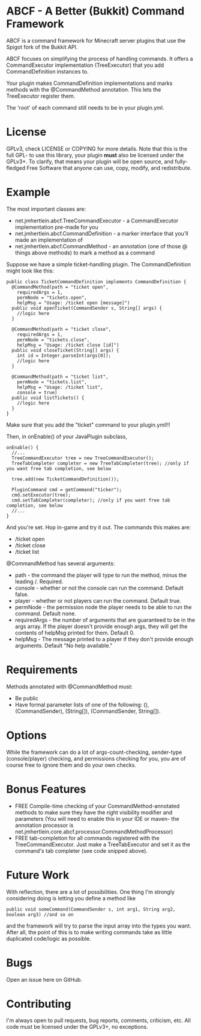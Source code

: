 # ABCF - A Better (Bukkit) Command Framework

ABCF is a command framework for Minecraft server plugins that use the Spigot fork of the Bukkit API.

ABCF focuses on simplifying the process of handling commands. It offers a CommandExecutor implementation (TreeExecutor) that you add CommandDefinition instances to.

Your plugin makes CommandDefinition implementations and marks methods with the @CommandMethod annotation. This lets the TreeExecutor register them.

The 'root' of each command still needs to be in your plugin.yml.

# License

GPLv3, check LICENSE or COPYING for more details. Note that this is the full GPL- to use this library, your plugin **must** also be licensed under the GPLv3+. To clarify, that means your plugin will be open source, and fully-fledged Free Software that anyone can use, copy, modify, and redistribute.

# Example

The most important classes are:

* net.jmhertlein.abcf.TreeCommandExecutor - a CommandExecutor implementation pre-made for you
* net.jmhertlein.abcf.CommandDefinition - a marker interface that you'll made an implementation of
* net.jmhertlein.abcf.CommandMethod - an annotation (one of those @ things above methods) to mark a method as a command

Suppose we have a simple ticket-handling plugin. The CommandDefinition might look like this:

    public class TicketCommandDefinition implements CommandDefinition {
      @CommandMethod(path = "ticket open", 
        requiredArgs = 1, 
        permNode = "tickets.open", 
        helpMsg = "Usage: /ticket open [message]")
      public void openTicket(CommandSender s, String[] args) {
        //logic here
      }
    
      @CommandMethod(path = "ticket close", 
        requiredArgs = 1, 
        permNode = "tickets.close", 
        helpMsg = "Usage: /ticket close [id]")
      public void closeTicket(String[] args) {
        int id = Integer.parseInt(args[0]);
        //logic here
      }
    
      @CommandMethod(path = "ticket list", 
        permNode = "tickets.list", 
        helpMsg = "Usage: /ticket list", 
        console = true)
      public void listTickets() {
        //logic here
      }
    }

Make sure that you add the "ticket" command to your plugin.yml!!!

Then, in onEnable() of your JavaPlugin subclass,

    onEnable() {
      //...
      TreeCommandExecutor tree = new TreeCommandExecutor();
      TreeTabCompleter completer = new TreeTabCompleter(tree); //only if you want free tab completion, see below
    
      tree.add(new TicketCommandDefinition());
    
      PluginCommand cmd = getCommand("ticker");
      cmd.setExecutor(tree);
      cmd.setTabCompleter(completer); //only if you want free tab completion, see below
      //...
    }

And you're set. Hop in-game and try it out. The commands this makes are:

* /ticket open
* /ticket close
* /ticket list

@CommandMethod has several arguments: 

* path - the command the player will type to run the method, minus the leading /. Required.
* console - whether or not the console can run the command. Default false.
* player - whether or not players can run the command. Default true.
* permNode - the permission node the player needs to be able to run the command. Default none.
* requiredArgs - the number of arguments that are guaranteed to be in the args array. If the player doesn't provide enough args, they will get the contents of helpMsg printed for them. Default 0.
* helpMsg - The message printed to a player if they don't provide enough arguments. Default "No help available."

# Requirements

Methods annotated with @CommandMethod must:

* Be public
* Have formal parameter lists of one of the following: (), (CommandSender), (String[]), (CommandSender, String[]). 

# Options

While the framework can do a lot of args-count-checking, sender-type (console/player) checking, and permissions checking for you, you are of course free to ignore them and do your own checks.

# Bonus Features

* FREE Compile-time checking of your CommandMethod-annotated methods to make sure they have the right visibility modifier and parameters (You will need to enable this in your IDE or maven- the annotation processor is net.jmhertlein.core.abcf.processor.CommandMethodProcessor)
* FREE tab-completion for all commands registered with the TreeCommandExecutor. Just make a TreeTabExecutor and set it as the command's tab completer (see code snipped above).

# Future Work

With reflection, there are a lot of possibilities. One thing I'm strongly considering doing is letting you define a method like

    public void someCommand(CommandSender s, int arg1, String arg2, boolean arg3) //and so on

and the framework will try to parse the input array into the types you want. After all, the point of this is to make writing commands take as little duplicated code/logic as possible.

# Bugs

Open an issue here on GitHub.

# Contributing

I'm always open to pull requests, bug reports, comments, criticism, etc. All code must be licensed under the GPLv3+, no exceptions.
